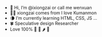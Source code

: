 - 👋 Hi, I’m @ixiongzai or call me wenxuan
- 🐻‍❄️ xiongzai comes from I love Kumanmon
- 🌘 I’m currently learning HTML, CSS, JS ...
- 🍀 Speculative design Researcher 
- Love 100% 🌵 🍵 🌶 📖

<!---
ixiongzai/ixiongzai is a ✨ special ✨ repository because its `README.md` (this file) appears on your GitHub profile.
You can click the Preview link to take a look at your changes.
--->
